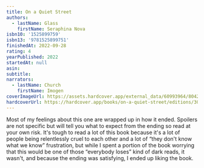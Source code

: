 ```yaml
---
title: On a Quiet Street
authors:
  - lastName: Glass
    firstName: Seraphina Nova
isbn10: '1525899759'
isbn13: '9781525899751'
finishedAt: 2022-09-28
rating: 4
yearPublished: 2022
startedAt: null
asin:
subtitle:
narrators:
  - lastName: Church
    firstName: Imogen
coverImageUrl: https://assets.hardcover.app/external_data/60993964/80422a28ccbc70b7c8d2f07dba47ec0046cb743e.jpeg
hardcoverUrl: https://hardcover.app/books/on-a-quiet-street/editions/30519555
---
```


Most of my feelings about this one are wrapped up in how it ended. Spoilers are not specific but will tell you what to expect from the ending so read at your own risk. <x-spoiler>It's tough to read a lot of this book because it's a lot of people being relentlessly cruel to each other and a lot of “they don't know what we know” frustration, but while I spent a portion of the book worrying that this would be one of those “everybody loses” kind of dark reads, it wasn't, and because the ending was satisfying, I ended up liking the book.</x-spoiler>
